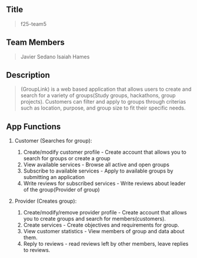 ## Title
> f25-team5

## Team Members
> Javier Sedano
> Isaiah Hames

## Description 
> (GroupLink) is a web based application that allows users to create and search for a variety of groups(Study groups, hackathons, group projects). Customers can filter and apply to groups through criterias such as location, purpose, and group size to fit their specific needs.

## App Functions
1. Customer (Searches for group):
    1. Create/modify customer profile - Create account that allows you to search for groups or create a group
    2. View available services - Browse all active and open groups
    3. Subscribe to available services - Apply to available groups by submitting an application 
    4. Write reviews for subscribed services - Write reviews about leader of the group(Provider of group)

2. Provider (Creates group):
    1. Create/modify/remove provider profile - Create account that allows you to create groups and search for members(customers).
    2. Create services - Create objectives and requirements for group.
    3. View customer statistics -  View members of group and data about them.
    4. Reply to reviews - read reviews left by other members, leave replies to reviews.

